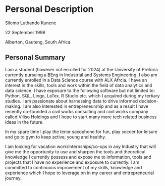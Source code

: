 # Personal Description
Silomo Luthando Kunene

22 September 1999

Alberton, Gauteng, South Africa

## Personal Summary
I am a student (however not enrolled for 2024) at the University of Pretoria currently pursuing a BEng in Industrial and Systems Engineering. I also am currently enrolled in a Data Science course with ALX Afrcia. I have an interest in the skills, tools and work within the field of data analytics and data science. I have exposure to the following software but not limited to: Python, SQL, Lingo, LaTex, R Studio etc. which I acquired during my tertiary studies. I am passionate about harnessing data to drive informed decision-making. I am also interested in entrepreneurship and as a result I have recently co-founded a civil works consulting and civil works company called Viliso Holdings and I hope to start many more tech related business ideas in the future.

In my spare time I play the tenor saxophone for fun, play soccer for leisure and go to gym to keep active, young and healthy.

I am looking for vacation work/internships/co-ops in any Industry that will give me the opportunity to use and sharpen the tools and theoretical knowledge I currently possess and expose me to information, tools and projects that I have no experience and exposure to currently. I am committed to continuous improvement of my skills, knowledge and experience which I hope to leverage on in my career and entrepreneurial journey.
